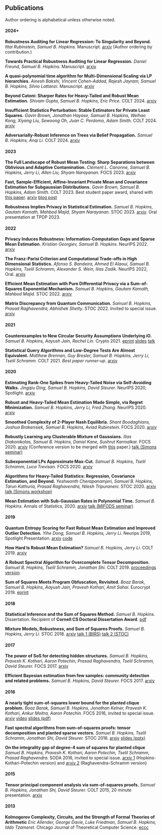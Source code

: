 ## Publications

Author ordering is alphabetical unless otherwise noted.

#### 2024+

**Robustness Auditing for Linear Regression: To Singularity and Beyond.** _Ittai Rubinstein, Samuel B. Hopkins._ Manuscript. [arxiv](https://arxiv.org/abs/2410.07916) (Author ordering by contribution.)

**Towards Practical Robustness Auditing for Linear Regression.** _Daniel Freund, Samuel B. Hopkins._ Manuscript. [arxiv](https://arxiv.org/abs/2307.16315)

**A quasi-polynomial time algorithm for Multi-Dimensional Scaling via LP hierarchies.** _Ainesh Bakshi, Vincent Cohen-Addad, Rajesh Jayram, Samuel B. Hopkins, Silvio Lattanzi._ Manuscript. [arxiv](https://arxiv.org/abs/2311.17840)

**Beyond Catoni: Sharper Rates for Heavy-Tailed and Robust Mean Estimation.** _Shivam Gupta, Samuel B. Hopkins, Eric Price._ COLT 2024. [arxiv](https://arxiv.org/pdf/2311.13010)

**Insufficient Statistics Perturbation: Stable Estimators for Private Least Squares.** _Gavin Brown, Jonathan Hayase, Samuel B. Hopkins, Weihao Kong, Xiyang Liu, Sewoong Oh, Juan C. Perdomo, Adam Smith._ COLT 2024. [arxiv](https://arxiv.org/abs/2404.15409)

**Adversarially-Robust Inference on Trees via Belief Propagation.** _Samuel B. Hopkins, Anqi Li._ COLT 2024. [arxiv](https://arxiv.org/abs/2404.00768)

#### 2023

**The Full Landscape of Robust Mean Testing: Sharp Separations between Oblivious and Adaptive Contamination.** _Cl&#233;ment L. Canonne, Samuel B. Hopkins, Jerry Li, Allen Liu, Shyam Narayanan._ FOCS 2023. [arxiv](https://arxiv.org/abs/2307.10273)

**Fast, Sample-Efficient, Affine-Invariant Private Mean and Covariance Estimation for Subgaussian Distributions.** _Gavin Brown, Samuel B. Hopkins, Adam Smith._ COLT 2023. Best student paper award, shared with [this paper](https://arxiv.org/abs/2301.07078). [arxiv](https://arxiv.org/abs/2301.12250) [blog post](https://differentialprivacy.org/colt23-bsp/)

**Robustness Implies Privacy in Statistical Estimation.** _Samuel B. Hopkins, Gautam Kamath, Mahbod Majid, Shyam Narayanan._ STOC 2023. [arxiv](http://arxiv.org/abs/2212.05015). Oral presentation at TPDP 2023.

#### 2022

**Privacy Induces Robustness: Information-Computation Gaps and Sparse Mean Estimation.** _Kristian Georgiev, Samuel B. Hopkins._ NeurIPS 2022. [arxiv](https://arxiv.org/abs/2211.00724)

**The Franz-Parisi Criterion and Computational Trade-offs in High Dimensional Statistics.** _Afonso S. Bandeira, Ahmed El Alaoui, Samuel B. Hopkins, Tselil Schramm, Alexander S. Wein, Ilias Zadik._ NeurIPS 2022, Oral. [arxiv](https://arxiv.org/abs/2205.09727)

**Efficient Mean Estimation with Pure Differential Privacy via a Sum-of-Squares Exponential Mechanism.** _Samuel B. Hopkins, Gautam Kamath, Mahbod Majid._ STOC 2022. [arxiv](https://arxiv.org/abs/2111.12981)

**Matrix Discrepancy from Quantum Communication.** _Samuel B. Hopkins, Prasad Raghavendra, Abhishek Shetty._ STOC 2022. Invited to special issue. [arxiv](https://arxiv.org/pdf/2110.10099.pdf)

#### 2021

**Counterexamples to New Circular Security Assumptions Underlying iO.** _Samuel B. Hopkins, Aayush Jain, Rachel Lin._ Crypto 2021. [eprint](https://eprint.iacr.org/2021/889) [slides](lattice-reunion-talk.pdf) [talk](https://www.youtube.com/watch?v=ulb7UMJLBok&t=624s)

**Statistical Query Algorithms and Low-Degree Tests Are Almost Equivalent.** _Matthew Brennan, Guy Bresler, Samuel B. Hopkins, Jerry Li, Tselil Schramm._ COLT 2021. _Best paper runner-up_. [arxiv](https://arxiv.org/abs/2009.06107)

#### 2020

**Estimating Rank-One Spikes from Heavy-Tailed Noise via Self-Avoiding Walks.** _Jingqiu Ding, Samuel B. Hopkins, David Steurer._ NeurIPS 2020, Spotlight. [arxiv](https://arxiv.org/abs/2008.13735)

**Robust and Heavy-Tailed Mean Estimation Made Simple, via Regret Minimization.** _Samuel B. Hopkins, Jerry Li, Fred Zhang._ NeurIPS 2020. [arxiv](https://arxiv.org/abs/2007.15839)

**Smoothed Complexity of 2-Player Nash Equilibria.** _Shant Boodaghians, Joshua Brakensiek, Samuel B. Hopkins, Aviad Rubinstein._ FOCS 2020. [arxiv](https://arxiv.org/abs/2007.10857)

**Robustly Learning any Clusterable Mixture of Gaussians.** _Ilias Diakonikolas, Samuel B. Hopkins, Daniel Kane, Sushrut Karmalkar._ FOCS 2020. [arxiv](https://arxiv.org/abs/2005.06417) (Conference version to be merged with [this](https://arxiv.org/abs/2005.02970) paper.) [talk (Simons seminar)](https://www.youtube.com/watch?v=uxrthnm1fzY&list=PL3ccavLyVwBd36Ta3_VXx1yvu_Cgv1yWW&index=5)

**Subexponential LPs Approximate Max-Cut.** _Samuel B. Hopkins, Tselil Schramm, Luca Trevisan._ FOCS 2020. [arxiv](https://arxiv.org/abs/1911.10304)

**Algorithms for Heavy-Tailed Statistics: Regression, Covariance Estimation, and Beyond.** _Yeshwanth Cherapanamjeri, Samuel B. Hopkins, Tarun Kathuria, Prasad Raghavendra, Nilesh Tripuraneni._ STOC 2020. [arxiv](https://arxiv.org/abs/1912.11071) [talk (Simons workshop)](https://www.youtube.com/watch?v=3wp8g0QCooE&list=PL3ccavLyVwBd36Ta3_VXx1yvu_Cgv1yWW&index=4&t=628s)

**Mean Estimation with Sub-Gaussian Rates in Polynomial Time.** _Samuel B. Hopkins._ Annals of Statistics, 2020. [arxiv](https://arxiv.org/abs/1809.07425) [talk (MIFODS seminar)](https://www.youtube.com/watch?v=DPemSReTqWQ&feature=youtu.be)

#### 2019

**Quantum Entropy Scoring for Fast Robust Mean Estimation and Improved Outlier Detection.** _Yihe Dong, Samuel B. Hopkins, Jerry Li._ Neurips 2019, Spotlight Presentation. [arxiv](https://arxiv.org/abs/1906.11366) [code](https://github.com/twistedcubic/que-outlier-detection)

**How Hard Is Robust Mean Estimation?** _Samuel B. Hopkins, Jerry Li._ COLT 2019. [arxiv](https://arxiv.org/abs/1903.07870)

**A Robust Spectral Algorithm for Overcomplete Tensor Decomposition.** _Samuel B. Hopkins, Tselil Schramm, Jonathan Shi._ COLT 2019. [proceedings version](http://proceedings.mlr.press/v99/hopkins19b.html)

**Sum of Squares Meets Program Obfuscation, Revisited.** _Boaz Barak, Samuel B. Hopkins, Aayush Jain, Pravesh Kothari, Amit Sahai._ Eurocrypt 2019. [eprint](https://eprint.iacr.org/2018/1237)

#### 2018

**Statistical Inference and the Sum of Squares Method.** _Samuel B. Hopkins._ Dissertation. Recipient of **Cornell CS Doctoral Dissertation Award**. [pdf](thesis.pdf)

**Mixture Models, Robustness, and Sum of Squares Proofs.** _Samuel B. Hopkins, Jerry Li._ STOC 2018. [arxiv](https://arxiv.org/abs/1711.07454) [talk 1 (BIRS)](http://www.birs.ca/events/2017/5-day-workshops/17w5133/videos/watch/201711151031-Hopkins.html) [talk 2 (STOC)](https://dl.acm.org/ft_gateway.cfm?id=3188748&type=mp4&path=%2F3190000%2F3188748%2F7B-1%2Emp4)

#### 2017

**The power of SoS for detecting hidden structures.** _Samuel B. Hopkins, Pravesh K. Kothari, Aaron Potechin, Prasad Raghavendra, Tselil Schramm, David Steurer._ FOCS 2017. [arxiv](https://arxiv.org/abs/1710.05017)

**Efficient Bayesian estimation from few samples: community detection and related problems.** _Samuel B. Hopkins, David Steurer._ FOCS 2017. [arxiv](https://arxiv.org/abs/1710.00264)

#### 2016

**A nearly tight sum-of-squares lower bound for the planted clique problem.** _Boaz Barak, Samuel B. Hopkins, Jonathan Kelner, Pravesh K. Kothari, Ankur Moitra, Aaron Potechin._ FOCS 2016, invited to special issue. [arxiv](https://arxiv.org/abs/1604.03084) [video](http://techtalks.tv/talks/a-nearly-tight-sum-of-squares-lower-bound-for-the-planted-clique-problem/62950/) [slides (pdf)](focs-2016-talk.pdf)

**Fast spectral algorithms from sum-of-squares proofs: tensor decomposition and planted sparse vectors.** _Samuel B. Hopkins, Tselil Schramm, Jonathan Shi, David Steurer._ STOC 2016. [arxiv](https://arxiv.org/abs/1512.02337) [slides (pptx)](stoc-2016-talk.pptx)

**On the integrality gap of degree-4 sum of squares for planted clique** _Samuel B. Hopkins, Pravesh K. Kothari, Aaron Potechin, Tselil Schramm, Prasad Raghavendra._ SODA 2016, invited to special issue. [arxiv 1](https://arxiv.org/abs/1507.05230) (Hopkins-Kothari-Potechin version) and [arxiv 2](https://arxiv.org/abs/1507.05136) (Raghavendra-Schramm version)

#### 2015

**Tensor principal component analysis via sum-of-squares proofs.** _Samuel B. Hopkins, Jonathan Shi, David Steurer._ COLT 2015, 20 minute presentation. [arxiv](https://arxiv.org/abs/1507.03269)

#### 2013

**Kolmogorov Complexity, Circuits, and the Strength of Formal Theories of Arithmetic** _Eric Allender, George Davie, Luke Friedman, Samuel B. Hopkins, Iddo Tzameret._ Chicago Journal of Theoretical Computer Science. [eccc](https://eccc.weizmann.ac.il/report/2012/028/)

